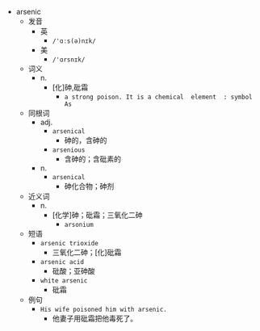 - arsenic
  - 发音
    - 英
      - `/'ɑːs(ə)nɪk/`
    - 美
      - `/'ɑrsnɪk/`
  - 词义
    - n.
      - [化]砷,砒霜
        - `a strong poison. It is a chemical  element  : symbol As`
  - 同根词
    - adj.
      - `arsenical`
        - 砷的，含砷的
      - `arsenious`
        - 含砷的；含砒素的
    - n.
      - `arsenical`
        - 砷化合物；砷剂
  - 近义词
    - n.
      - [化学]砷；砒霜；三氧化二砷
        - `arsonium`
  - 短语
    - `arsenic trioxide`
      - 三氧化二砷；[化]砒霜 
    - `arsenic acid`
      - 砒酸；亚砷酸 
    - `white arsenic`
      - 砒霜 
  - 例句
    - `His wife poisoned him with arsenic.`
      - 他妻子用砒霜把他毒死了。

